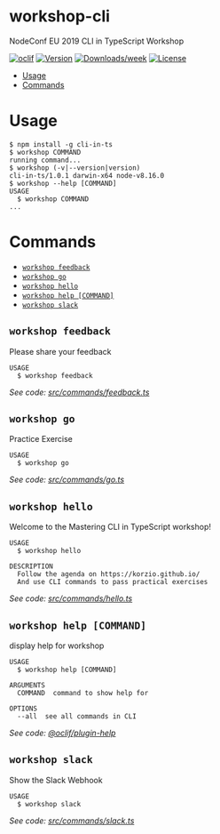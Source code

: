 workshop-cli
============

NodeConf EU 2019 CLI in TypeScript Workshop

[![oclif](https://img.shields.io/badge/cli-oclif-brightgreen.svg)](https://oclif.io)
[![Version](https://img.shields.io/npm/v/workshop-cli.svg)](https://npmjs.org/package/workshop-cli)
[![Downloads/week](https://img.shields.io/npm/dw/workshop-cli.svg)](https://npmjs.org/package/workshop-cli)
[![License](https://img.shields.io/npm/l/workshop-cli.svg)](https://github.com/korzio/workshop-cli/blob/master/package.json)

<!-- toc -->
* [Usage](#usage)
* [Commands](#commands)
<!-- tocstop -->
# Usage
<!-- usage -->
```sh-session
$ npm install -g cli-in-ts
$ workshop COMMAND
running command...
$ workshop (-v|--version|version)
cli-in-ts/1.0.1 darwin-x64 node-v8.16.0
$ workshop --help [COMMAND]
USAGE
  $ workshop COMMAND
...
```
<!-- usagestop -->
# Commands
<!-- commands -->
* [`workshop feedback`](#workshop-feedback)
* [`workshop go`](#workshop-go)
* [`workshop hello`](#workshop-hello)
* [`workshop help [COMMAND]`](#workshop-help-command)
* [`workshop slack`](#workshop-slack)

## `workshop feedback`

Please share your feedback

```
USAGE
  $ workshop feedback
```

_See code: [src/commands/feedback.ts](https://github.com/korzio/note/tree/master/experiments/workshop-cli/blob/v1.0.1/src/commands/feedback.ts)_

## `workshop go`

Practice Exercise

```
USAGE
  $ workshop go
```

_See code: [src/commands/go.ts](https://github.com/korzio/note/tree/master/experiments/workshop-cli/blob/v1.0.1/src/commands/go.ts)_

## `workshop hello`

Welcome to the Mastering CLI in TypeScript workshop!

```
USAGE
  $ workshop hello

DESCRIPTION
  Follow the agenda on https://korzio.github.io/
  And use CLI commands to pass practical exercises
```

_See code: [src/commands/hello.ts](https://github.com/korzio/note/tree/master/experiments/workshop-cli/blob/v1.0.1/src/commands/hello.ts)_

## `workshop help [COMMAND]`

display help for workshop

```
USAGE
  $ workshop help [COMMAND]

ARGUMENTS
  COMMAND  command to show help for

OPTIONS
  --all  see all commands in CLI
```

_See code: [@oclif/plugin-help](https://github.com/oclif/plugin-help/blob/v2.2.1/src/commands/help.ts)_

## `workshop slack`

Show the Slack Webhook

```
USAGE
  $ workshop slack
```

_See code: [src/commands/slack.ts](https://github.com/korzio/note/tree/master/experiments/workshop-cli/blob/v1.0.1/src/commands/slack.ts)_
<!-- commandsstop -->
